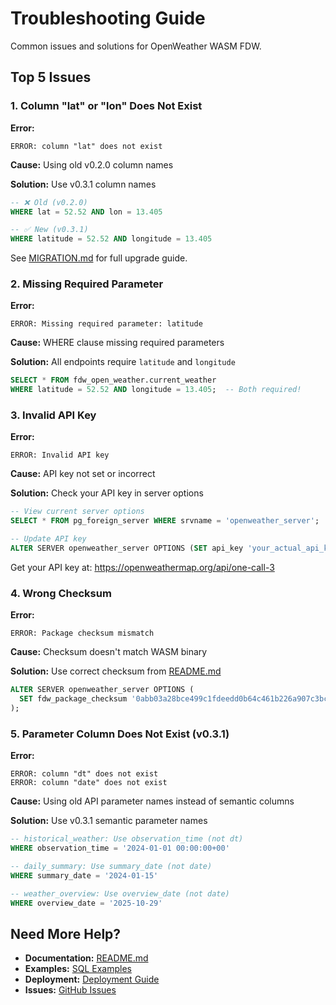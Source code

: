 # Troubleshooting Guide

Common issues and solutions for OpenWeather WASM FDW.

## Top 5 Issues

### 1. Column "lat" or "lon" Does Not Exist

**Error:**
```
ERROR: column "lat" does not exist
```

**Cause:** Using old v0.2.0 column names

**Solution:** Use v0.3.1 column names
```sql
-- ❌ Old (v0.2.0)
WHERE lat = 52.52 AND lon = 13.405

-- ✅ New (v0.3.1)
WHERE latitude = 52.52 AND longitude = 13.405
```

See [MIGRATION.md](../../MIGRATION.md) for full upgrade guide.

### 2. Missing Required Parameter

**Error:**
```
ERROR: Missing required parameter: latitude
```

**Cause:** WHERE clause missing required parameters

**Solution:** All endpoints require `latitude` and `longitude`
```sql
SELECT * FROM fdw_open_weather.current_weather
WHERE latitude = 52.52 AND longitude = 13.405;  -- Both required!
```

### 3. Invalid API Key

**Error:**
```
ERROR: Invalid API key
```

**Cause:** API key not set or incorrect

**Solution:** Check your API key in server options
```sql
-- View current server options
SELECT * FROM pg_foreign_server WHERE srvname = 'openweather_server';

-- Update API key
ALTER SERVER openweather_server OPTIONS (SET api_key 'your_actual_api_key');
```

Get your API key at: https://openweathermap.org/api/one-call-3

### 4. Wrong Checksum

**Error:**
```
ERROR: Package checksum mismatch
```

**Cause:** Checksum doesn't match WASM binary

**Solution:** Use correct checksum from [README.md](../../README.md#release-information)
```sql
ALTER SERVER openweather_server OPTIONS (
  SET fdw_package_checksum '0abb03a28bce499c1fdeedd0b64c461b226a907c3bcfc6542eb6d36e951f9eee'
);
```

### 5. Parameter Column Does Not Exist (v0.3.1)

**Error:**
```
ERROR: column "dt" does not exist
ERROR: column "date" does not exist
```

**Cause:** Using old API parameter names instead of semantic columns

**Solution:** Use v0.3.1 semantic parameter names
```sql
-- historical_weather: Use observation_time (not dt)
WHERE observation_time = '2024-01-01 00:00:00+00'

-- daily_summary: Use summary_date (not date)
WHERE summary_date = '2024-01-15'

-- weather_overview: Use overview_date (not date)
WHERE overview_date = '2025-10-29'
```

## Need More Help?

- **Documentation:** [README.md](../../README.md)
- **Examples:** [SQL Examples](../reference/SQL_EXAMPLES.md)
- **Deployment:** [Deployment Guide](DEPLOYMENT_GUIDE.md)
- **Issues:** [GitHub Issues](https://github.com/powabase/supabase-fdw-open-weather/issues)
